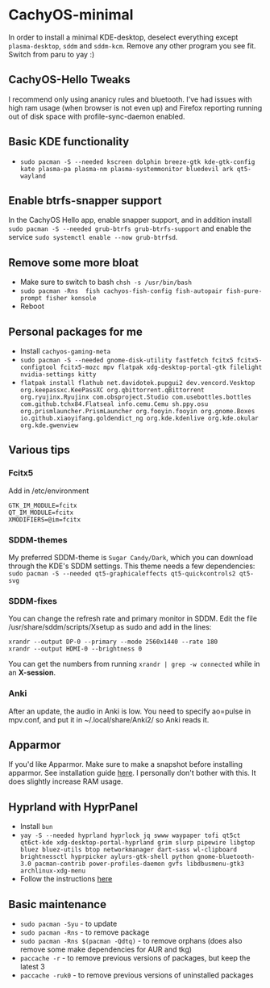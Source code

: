 # CachyOS-minimal
In order to install a minimal KDE-desktop, deselect everything except `plasma-desktop`, `sddm` and `sddm-kcm`. Remove any other program you see fit. Switch from paru to yay :)

## CachyOS-Hello Tweaks
I recommend only using ananicy rules and bluetooth. I've had issues with high ram usage (when browser is not even up) and Firefox reporting running out of disk space with profile-sync-daemon enabled. 

## Basic KDE functionality
- `sudo pacman -S --needed kscreen dolphin breeze-gtk kde-gtk-config kate plasma-pa plasma-nm plasma-systemmonitor bluedevil ark qt5-wayland`

## Enable btrfs-snapper support
In the CachyOS Hello app, enable snapper support, and in addition install `sudo pacman -S --needed grub-btrfs grub-btrfs-support` and enable the service `sudo systemctl enable --now grub-btrfsd`.

## Remove some more bloat
- Make sure to switch to bash `chsh -s /usr/bin/bash`
- `sudo pacman -Rns  fish cachyos-fish-config fish-autopair fish-pure-prompt fisher konsole`
- Reboot

## Personal packages for me
- Install `cachyos-gaming-meta`
- `sudo pacman -S --needed gnome-disk-utility fastfetch fcitx5 fcitx5-configtool fcitx5-mozc mpv flatpak xdg-desktop-portal-gtk filelight nvidia-settings kitty`
- `flatpak install flathub net.davidotek.pupgui2 dev.vencord.Vesktop org.keepassxc.KeePassXC org.qbittorrent.qBittorrent org.ryujinx.Ryujinx com.obsproject.Studio com.usebottles.bottles com.github.tchx84.Flatseal info.cemu.Cemu sh.ppy.osu org.prismlauncher.PrismLauncher org.fooyin.fooyin org.gnome.Boxes io.github.xiaoyifang.goldendict_ng org.kde.kdenlive org.kde.okular org.kde.gwenview`



## Various tips
### Fcitx5
Add in /etc/environment
```
GTK_IM_MODULE=fcitx
QT_IM_MODULE=fcitx
XMODIFIERS=@im=fcitx
```

### SDDM-themes
My preferred SDDM-theme is `Sugar Candy/Dark`, which you can download through the KDE's SDDM settings. This theme needs a few dependencies: `sudo pacman -S --needed qt5-graphicaleffects qt5-quickcontrols2 qt5-svg`

### SDDM-fixes
You can change the refresh rate and primary monitor in SDDM. Edit the file /usr/share/sddm/scripts/Xsetup as sudo and add in the lines:
```
xrandr --output DP-0 --primary --mode 2560x1440 --rate 180
xrandr --output HDMI-0 --brightness 0
```
You can get the numbers from running `xrandr | grep -w connected` while in an **X-session**.

### Anki
After an update, the audio in Anki is low. You need to specify ao=pulse in mpv.conf, and put it in ~/.local/share/Anki2/ so Anki reads it.

## Apparmor
If you'd like Apparmor. Make sure to make a snapshot before installing apparmor. See installation guide [here](https://wiki.cachyos.org/configuration/post_install_setup/#4-enable-apparmor-support-using-apparmord-profiles). I personally don't bother with this. It does slightly increase RAM usage.

## Hyprland with HyprPanel
- Install `bun`
- `yay -S --needed hyprland hyprlock jq swww waypaper tofi qt5ct qt6ct-kde xdg-desktop-portal-hyprland grim slurp pipewire libgtop bluez bluez-utils btop networkmanager dart-sass wl-clipboard brightnessctl hyprpicker aylurs-gtk-shell python gnome-bluetooth-3.0 pacman-contrib power-profiles-daemon gvfs libdbusmenu-gtk3 archlinux-xdg-menu`
- Follow the instructions [here](https://hyprpanel.com/getting_started/installation.html)
  

## Basic maintenance
- `sudo pacman -Syu` - to update
- `sudo pacman -Rns` - to remove package
- `sudo pacman -Rns $(pacman -Qdtq)` - to remove orphans (does also remove some make dependencies for AUR and tkg)
- `paccache -r` - to remove previous versions of packages, but keep the latest 3
- `paccache -ruk0` - to remove previous versions of uninstalled packages
